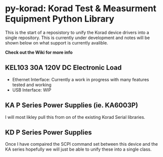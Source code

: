# py-korad: **Korad Test & Measurment Equipment Python Library**

This is the start of a reposistory to unify the Korad device drivers into a single repository. This is currently under development and notes will be shown below on what support is currently avalible.

**Check out the Wiki for more info**

## KEL103 30A 120V DC Electronic Load
- Ethernet Interface: Currently a work in progress with many features tested and working
- USB Interface: WIP

## KA P Series Power Supplies (ie. KA6003P)
I will most likley pull this from on of the existing Korad Serial libraries.

## KD P Series Power Supplies
Once I have compaired the SCPI command set between this device and the KA series hopefully we will just be able to unify these into a single class. 
